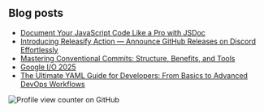 ## Blog posts

<!-- BLOG-POST-LIST:START -->
- [Document Your JavaScript Code Like a Pro with JSDoc](https://dev.to/tene/document-your-javascript-code-like-a-pro-with-jsdoc-3me1)
- [Introducing Releasify Action — Announce GitHub Releases on Discord Effortlessly](https://dev.to/tene/introducing-releasify-action-announce-github-releases-on-discord-effortlessly-3132)
- [Mastering Conventional Commits: Structure, Benefits, and Tools](https://dev.to/tene/mastering-conventional-commits-structure-benefits-and-tools-3cpo)
- [Google I/O 2025](https://dev.to/tene/google-io-2025-7ad)
- [The Ultimate YAML Guide for Developers: From Basics to Advanced DevOps Workflows](https://dev.to/tene/the-ultimate-yaml-guide-for-developers-from-basics-to-advanced-devops-workflows-5g07)
<!-- BLOG-POST-LIST:END -->

![Profile view counter on GitHub](https://komarev.com/ghpvc/?username=TenEplaysOfficial&style=for-the-badge)

